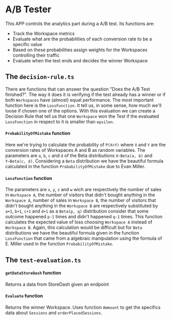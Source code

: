 # A/B Tester

This APP controls the analytics part during a A/B test. Its functions are:

  - Track the Workspace metrics
  - Evaluate what are the probabilities of each conversion rate to be a specific value
  - Based on these probabilities assign weights for the Workspaces controlling their traffic
  - Evaluate when the test ends and decides the winner Workspace

## The `decision-rule.ts`

There are functions that can answer the question "Does the A/B Test finished?". The way it does it is verifying if the test already has a winner or if both `Workspaces` have (almost) equal performance.
The most important function here is the `LossFunction`. It tell us, in some sense, how much we'll loose if chosen one of the options. With this evaluation 
we can create a Decision Rule that tell us that one `Workspace` won the Test if the evaluated `LossFunction` in respect to it is smaller than `epsilon`.

#### `ProbabilityOfMistake` function

Here we're trying to calculate the probability of `P(X>Y)` where `X` and `Y` are the conversion rates of Workspaces A and B as random variables. The parameters are `a`, `b`, `c` and `d` of the Beta distributions `X~Beta(a, b)` and `Y~Beta(c, d)`. Considering a `Beta` distribution we have the beautiful formula calculated in the function `ProbabilityOfMistake` due to Evan Miller. 

#### `LossFunction` function

The parameters are `x`, `y`, `z` and `w` wich are respectively the number of sales in `Workspace A`, the number of visitors that didn't bought anything 
in the `Workspace A`, number of sales in `Workspace B`, the number of visitors that didn't bought anything in the `Workspace B` are respectively substituted
by `a+1`, `b+1`, `c+1` and `d+1` as a `Beta(p, q)` distribution consider that some outcome happened `p-1` times and didn't happened `q-1` times.
This function calculates the expected value of loss choosing `Workspace A` instead of `Workspace B`. Again, this calculation would be difficult but
for `Beta` distributions we have the beautiful formula given in the function `LossFunction` that came from a algebraic manipulation using the formula of 
E. Miller used in the function `ProbabilityOfMistake`.

## The `test-evaluation.ts`

#### `getDataStoreDash` function

Returns a data from StoreDash given an endpoint

#### `Evaluate` function

Returns the winner Workspace. Uses function `Ammount` to get the specifics data about `Sessions` and `orderPlacedSessions`.
